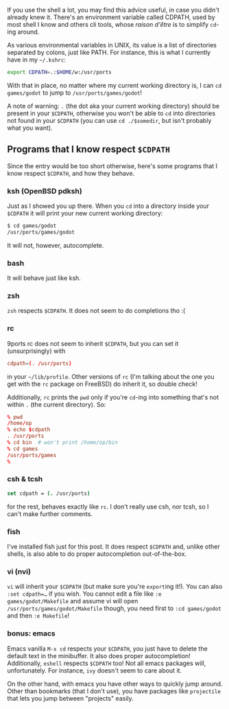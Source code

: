 If you use the shell a lot, you may find this advice useful, in case
you didn't already knew it.  There's an environment variable called
CDPATH, used by most shell I know and others cli tools, whose *raison
d'être* is to simplify `cd`-ing around.

As various environmental variables in UNIX, its value is a list of
directories separated by colons, just like PATH.  For instance, this
is what I currently have in my `~/.kshrc`:

```sh
export CDPATH=.:$HOME/w:/usr/ports
```

With that in place, no matter where my current working directory is, I
can `cd games/godot` to jump to `/usr/ports/games/godot`!

A note of warning: `.` (the dot aka your current working directory)
should be present in your `$CDPATH`, otherwise you won't be able to
`cd` into directories not found in your `$CDPATH` (you can use `cd
./$somedir`, but isn't probably what you want).

## Programs that I know respect `$CDPATH`

Since the entry would be too short otherwise, here's some programs
that I know respect `$CDPATH`, and how they behave.

### ksh (OpenBSD pdksh)

Just as I showed you up there.  When you `cd` into a directory inside
your `$CDPATH` it will print your new current working directory:

```sh
$ cd games/godot
/usr/ports/games/godot
```

It will not, however, autocomplete.

### bash

It will behave just like ksh.

### zsh

`zsh` respects `$CDPATH`.  It does not seem to do completions tho :(

### rc

9ports rc does not seem to inherit `$CDPATH`, but you can set it
(unsurprisingly) with

```rc
cdpath=(. /usr/ports)
```

in your `~/lib/profile`. Other versions of `rc` (I'm talking about the
one you get with the `rc` package on FreeBSD) do inherit it, so double
check!

Additionally, `rc` prints the `pwd` only if you're `cd`-ing into
something that's not within `.` (the current directory).  So:

```rc
% pwd
/home/op
% echo $cdpath
. /usr/ports
% cd bin  # won't print /home/op/bin
% cd games
/usr/ports/games
%
```

### csh & tcsh

```csh
set cdpath = (. /usr/ports)
```

for the rest, behaves exactly like `rc`.  I don't really use csh, nor
tcsh, so I can't make further comments.

### fish

I've installed fish just for this post.  It does respect `$CDPATH`
and, unlike other shells, is also able to do proper autocompletion
out-of-the-box.

### vi (nvi)

`vi` will inherit your `$CDPATH` (but make sure you're `export`ing
it!).  You can also `:set cdpath=…` if you wish.  You cannot edit a
file like `:e games/godot/Makefile` and assume vi will open
`/usr/ports/games/godot/Makefile` though, you need first to `:cd
games/godot` and then `:e Makefile`!

### bonus: emacs

Emacs vanilla `M-x cd` respects your `$CDPATH`, you just have to
delete the default text in the minibuffer.  It also does proper
autocompletion!  Additionally, `eshell` respects `$CDPATH` too! Not
all emacs packages will, unfortunately.  For instance, `ivy` doesn't
seem to care about it.

On the other hand, with emacs you have other ways to quickly jump
around.  Other than bookmarks (that I don't use), you have packages
like `projectile` that lets you jump between "projects" easily.
